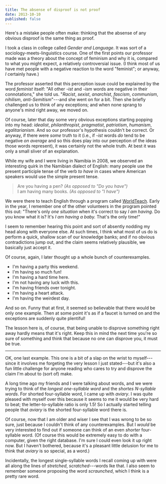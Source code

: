```yaml
---
title: The absense of disproof is not proof
date: 2013-10-10
published: false
---
```


Here's a mistake people often make: thinking that the absense of any obvious disproof is the same thing as proof.

I took a class in college called *Gender and Language*. It was sort of a sociology-meets-linguistics course. One of the first points our professor made was a theory about the concept of feminism and why it is, compared to what you might expect, a relatively controversial issue. (I think most of us have met people with a negative reaction to the word "feminist"; or anyway, *I* certainly have.)

The professor asserted that this perception issue could be explained by the word *feminist* itself: "All other *-ist* and *-ism* words are negative in their connotations," she told us. "*Racist*, *sexist*, *anarchist*, *fascism*, *communism*, *nihilism*, *anti-Semitism*"---and she went on for a bit. Then she briefly challenged us to think of any exceptions; and when none sprang to anyone's mind right away, we moved on.

Of course, later that day some very obvious exceptions starting popping into my head: *idealist*, *philanthropist*, *pragmatist*, *patriotism*, *humanism*, *egalitarianism*. And so our professor's hypothesis couldn't be correct. Or anyway, if there were *some* truth to it (i.e., if *-ist* words *do* tend to be negative *on average* and so this does play into our perception of the ideas those words represent), it was certainly not the whole truth. At best it was only a small sliver of an explanation.

While my wife and I were living in Namibia in 2008, we observed an interesting quirk in the Namibian dialect of English: many people use the present participle tense of the verb *to have* in cases where American speakers would use the simple present tense.

> Are you having a pen? *(As opposed to "Do you have")*  
> I am having many books. *(As opposed to "I have")*

We were there to teach English through a program called [WorldTeach](http://www.worldteach.org/). Early in the year, I remember one of the other volunteers in the program pointed this out: "There's only *one situation* when it's correct to say *I am having*. Do you know what it is? It's *I am having a baby.* That's the only time!"

I seem to remember hearing this point and sort of absently nodding my head along with everyone else. At such times, I think what most of us do is perform a quick, shallow scan of our knowledge banks; and if no obvious contradictions jump out, and the claim seems relatively plausible, we basically just accept it.

Of course, again, I later thought up a whole bunch of counterexamples.

- I'm having a party this weekend.
- I'm having so much fun!
- I'm having a hard time here.
- I'm not having any luck with this.
- I'm having friends over tonight.
- I'm having a heart attack.
- I'm having the weirdest day.

And so on. Funny that at first, it seemed so believable that there would be only one example. Then at some point it's as if a faucet is turned on and the exceptions are suddenly quite plentiful!

The lesson here is, of course, that being unable to disprove something right away hardly means that it's right. Keep this in mind the next time you're so sure of something and think that because no one can disprove you, it must be true.

***

OK, one last example. This one is a bit of a slap on the wrist to myself---since it involves me forgeting the very lesson I just stated---but it's also a fun little challenge for anyone reading who cares to try and disprove the claim I'm about to (sort of) make.

A long time ago my friends and I were talking about words, and we were trying to think of the *longest one-syllable word* and the *shortes N-syllable words*. For shorted four-syllable word, I came up with *aviary*. I was quite pleased with myself over this because it seems to me it would be very hard to beat; the letter-to-syllable ratio is only 1.5! So I actually started telling people that *aviary* is the shorted four-syllable word there is.

Of course, now that I am older and wiser I see that I was wrong to be so sure, just because I couldn't think of any counterexamples. But I *would* be very interested to find out if someone can think of an even *shorter* four-syllable word. (Of course this would be extremely easy to do with a computer, given the right database. I'm sure I could even look it up right now. But I haven't bothered, because it's a pleasant little delusion for me to think that *aviary* is so special, as a word.)

Incidentally, the longest single-syllable words I recall coming up with were all along the lines of *stretched*, *scratched*---words lke that. I also seem to remember someone proposing the word *scraunched*, which I think is a pretty rare word.